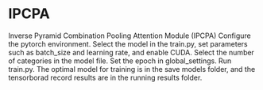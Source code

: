 # IPCPA
Inverse Pyramid Combination Pooling Attention Module (IPCPA)
Configure the pytorch environment.
Select the model in the train.py, set parameters such as batch_size and learning rate, and enable CUDA.
Select the number of categories in the model file.
Set the epoch in global_settings.
Run train.py.
The optimal model for training is in the save models folder, and the tensorborad record results are in the running results folder.
